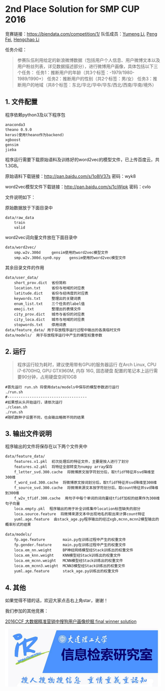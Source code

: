 # 2nd Place Solution for SMP CUP 2016

竞赛链接：https://biendata.com/competition/1/
队伍成员：[Yumeng Li](https://github.com/liyumeng), [Peng Fei](https://github.com/feidapeng), [Hengchao Li]()

任务介绍：

> 参赛队伍利用给定的新浪微博数据（包括用户个人信息、用户微博文本以及用户粉丝列表，详见数据描述部分），进行微博用户画像，具体包括以下三个任务：
任务1：推断用户的年龄（共3个标签：-1979/1980-1989/1990+）
任务2：推断用户的性别（共2个标签：男/女）
任务3：推断用户的地域（共8个标签：东北/华北/华中/华东/西北/西南/华南/境外）

## 1. 文件配置
程序依赖python3及以下程序包
```
anaconda3
theano 0.9.0
keras(使用theano作为backend)
xgboost
gensim
jieba
```
程序运行需要下载原始语料及训练好的word2vec的模型文件，已上传百度云，共1.3GB。

原始语料下载链接：http://pan.baidu.com/s/1o8lV37s 密码：wyk8

word2vec模型文件下载链接：http://pan.baidu.com/s/1ciWjpk 密码：cvlo

文件说明如下：

原始数据放于下面目录中
```
data/raw_data
    train
    valid
```

word2vec词向量文件放在下面目录中
```
data/word2vec/
    smp.w2v.300d     gensim使用的word2vec模型文件
    smp.w2v.300d.syn0.npy    gensim使用的word2vec模型文件
```

其余目录文件的作用
```
data/user_data/
    short_prov.dict  省份简称
    location.txt     省份与地域的对应表
    latitude.dict    省份与经纬度的对应表
    keywords.txt     整理出的关键词表
    enum_list.txt    三个任务的label值
    emoji.txt        整理出的表情文件
    city_prov.dict   城市与省份的对应表
    city_loca.dict   城市与地域的对应表
    stopwords.txt    停用词表
data/feature_data/ 用于存放程序运行过程中输出的各类临时文件
data/models/  用于存放程序运行中产生的模型权重参数
```

## 2. 运行

> 程序运行较为耗时，建议使用带有GPU的服务器运行
在Arch Linux, CPU i7-6700HQ, GPU GTX960M, 内存 16G, 固态硬盘 配置的笔记本上运行需要90分钟，占用硬盘空间10GB

```
#首先运行 run.sh 将使用data/models中保存的模型参数进行运行
./run.sh
#------------------------------------
#如果想从头开始运行，请依次运行
./clean.sh
./run.sh
#随机数种子设置不同，也会输出略微不同的结果
```

## 3. 输出文件说明
程序输出的文件将保存在以下两个文件夹中
```
data/feature_data/
    features.v1.pkl  初次处理后的特征文件，主要是按人进行了划分
    features.v2.pkl  将特征全部转变为numpy array保存
    f_letter_svd.300.cache  将微博原文按字符划分后，取tfidf特征并svd降维至300维
    f_word_svd.300.cache  将微博原文按词划分后，取tfidf特征并svd降维至300维
    f_source_svd.300.cache  将微博来源文本按字符划分后，取count特征并svd降维到300维
    f_w2v_tfidf.300.cache  用句子中每个单词的词向量经tfidf加权的结果作为300维句子向量
    loca.empty.pkl  程序输出的用于补全训练集中location标签缺失的部分
    loca.source.feature  将微博来源文本中出现地名的取出来计算count特征
    yuml.age.feature  由stack_age.py程序输出的经过xgb,mcnn,mcnn2模型输出的概率形式的结果
    
data/models/
    fp.age.feature        main.py在训练过程中产生的权重文件
    fp.gender.feature     main.py在训练过程中产生的权重文件
    loca.em_nn.weight     BP神经网络模型经Stack训练出的权重文件
    loca.em_knn.weight    KNN模型经Stack训练出的权重文件
    loca.em_mcnn.weight   MCNN模型经Stack训练出的权重文件
    loca.em_mcnn3.weight  MCNN3模型经Stack训练出的权重文件
    yuml.age.feature      stack_age.py训练出的权重文件
```

## 4. 其他
如果觉得不错的话，欢迎大家点击右上角star，谢谢！

我们参加的其他竞赛：

[2016CCF 大数据精准营销中搜狗用户画像挖掘 final winner solution](https://github.com/hengchao0248/ccf2016_sougou)

![](others/banner.jpg)